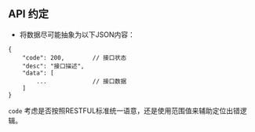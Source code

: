 ## API 约定

- 将数据尽可能抽象为以下JSON内容：

```
{
    "code": 200,        // 接口状态
    "desc": "接口描述",
    "data": [
        ...             // 接口数据
    ]
}
```


`code` 考虑是否按照RESTFUL标准统一语意，还是使用范围值来辅助定位出错逻辑。